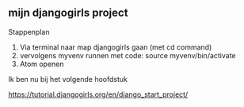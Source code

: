 ## mijn djangogirls project

Stappenplan

1. Via terminal naar map djangogirls gaan (met cd command)
2. vervolgens myvenv runnen met code: source myvenv/bin/activate
3. Atom openen

Ik ben nu bij het volgende hoofdstuk

https://tutorial.djangogirls.org/en/django_start_project/
